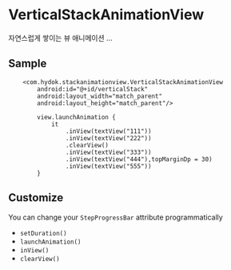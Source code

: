 # VerticalStackAnimationView
자연스럽게 쌓이는 뷰 애니메이션 ...

## Sample
```code
    <com.hydok.stackanimationview.VerticalStackAnimationView
        android:id="@+id/verticalStack"
        android:layout_width="match_parent"
        android:layout_height="match_parent"/>
```


```code
        view.launchAnimation {
            it
                .inView(textView("111"))
                .inView(textView("222"))
                .clearView()
                .inView(textView("333"))
                .inView(textView("444"),topMarginDp = 30)
                .inView(textView("555"))
        }
```


## Customize
You can change your `StepProgressBar` attribute programmatically
- `setDuration()`
- `launchAnimation()`
- `inView()`
- `clearView()`

